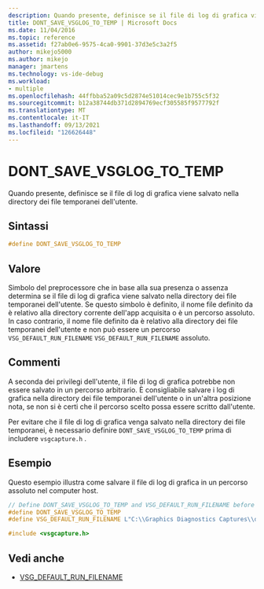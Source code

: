 ```yaml
---
description: Quando presente, definisce se il file di log di grafica viene salvato nella directory dei file temporanei dell'utente.
title: DONT_SAVE_VSGLOG_TO_TEMP | Microsoft Docs
ms.date: 11/04/2016
ms.topic: reference
ms.assetid: f27ab0e6-9575-4ca0-9901-37d3e5c3a2f5
author: mikejo5000
ms.author: mikejo
manager: jmartens
ms.technology: vs-ide-debug
ms.workload:
- multiple
ms.openlocfilehash: 44ffbba52a09c5d2874e51014cec9e1b755c5f32
ms.sourcegitcommit: b12a38744db371d2894769ecf305585f9577792f
ms.translationtype: MT
ms.contentlocale: it-IT
ms.lasthandoff: 09/13/2021
ms.locfileid: "126626448"
---
```

# <a name="dont_save_vsglog_to_temp"></a>DONT_SAVE_VSGLOG_TO_TEMP
Quando presente, definisce se il file di log di grafica viene salvato nella directory dei file temporanei dell'utente.

## <a name="syntax"></a>Sintassi

```C++
#define DONT_SAVE_VSGLOG_TO_TEMP
```

## <a name="value"></a>Valore
 Simbolo del preprocessore che in base alla sua presenza o assenza determina se il file di log di grafica viene salvato nella directory dei file temporanei dell'utente. Se questo simbolo è definito, il nome file definito da è relativo alla directory corrente dell'app acquisita o è un percorso assoluto. In caso contrario, il nome file definito da è relativo alla directory dei file temporanei dell'utente e non può essere un percorso `VSG_DEFAULT_RUN_FILENAME` `VSG_DEFAULT_RUN_FILENAME` assoluto.

## <a name="remarks"></a>Commenti
 A seconda dei privilegi dell'utente, il file di log di grafica potrebbe non essere salvato in un percorso arbitrario. È consigliabile salvare i log di grafica nella directory dei file temporanei dell'utente o in un'altra posizione nota, se non si è certi che il percorso scelto possa essere scritto dall'utente.

 Per evitare che il file di log di grafica venga salvato nella directory dei file temporanei, è necessario definire `DONT_SAVE_VSGLOG_TO_TEMP` prima di includere `vsgcapture.h` .

## <a name="example"></a>Esempio
 Questo esempio illustra come salvare il file di log di grafica in un percorso assoluto nel computer host.

```cpp
// Define DONT_SAVE_VSGLOG_TO_TEMP and VSG_DEFAULT_RUN_FILENAME before including vsgcapture.h
#define DONT_SAVE_VSGLOG_TO_TEMP
#define VSG_DEFAULT_RUN_FILENAME L"C:\\Graphics Diagnostics Captures\\default.vsglog"

#include <vsgcapture.h>
```

## <a name="see-also"></a>Vedi anche
- [VSG_DEFAULT_RUN_FILENAME](vsg-default-run-filename.md)
